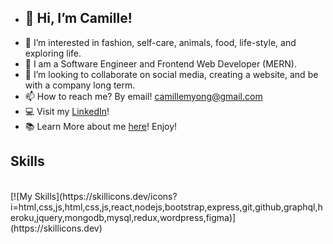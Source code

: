 - ## 👋 Hi, I’m Camille!
- 👀 I’m interested in fashion, self-care, animals, food, life-style, and exploring life.
- 🌱 I am a Software Engineer and Frontend Web Developer (MERN).
- 💞️ I’m looking to collaborate on social media, creating a website, and be with a company long term.
- 📫 How to reach me? By email! camillemyong@gmail.com
- 💻 Visit my <a href="https://www.linkedin.com/in/camilleyong/">LinkedIn</a>!
- 📚 Learn More about me <a href="https://camilleyong.github.io/portfolio/">here</a>! Enjoy!

## Skills
<br>
[![My Skills](https://skillicons.dev/icons?i=html,css,js,html,css,js,react,nodejs,bootstrap,express,git,github,graphql,heroku,jquery,mongodb,mysql,redux,wordpress,figma)](https://skillicons.dev)


<!---
camilleyong/camilleyong is a ✨ special ✨ repository because its `README.md` (this file) appears on your GitHub profile.
You can click the Preview link to take a look at your changes.
--->
